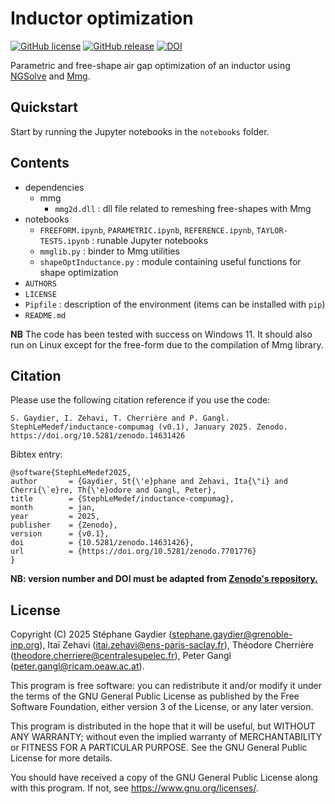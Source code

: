 # Inductor optimization


[![GitHub license](https://img.shields.io/github/license/StephLeMedef/inductance-compumag)](https://github.com/StephLeMedef/inductance-compumag) [![GitHub release](https://img.shields.io/github/release/StephLeMedef/inductance-compumag.svg)](https://github.com/StephLeMedef/inductance-compumag/releases/) [![DOI](https://zenodo.org/badge/DOI/10.5281/zenodo.14631426.svg)](https://doi.org/10.5281/zenodo.14631426)

Parametric and free-shape air gap optimization of an inductor using [NGSolve](https://www.ngsolve.org/) and [Mmg](http://www.mmgtools.org/).

## Quickstart

Start by running the Jupyter notebooks in the `notebooks` folder. 

## Contents

- dependencies
    - mmg
      - `mmg2d.dll` : dll file related to remeshing free-shapes with Mmg
- notebooks
    - `FREEFORM.ipynb`, `PARAMETRIC.ipynb`, `REFERENCE.ipynb`, `TAYLOR-TESTS.ipynb` : runable Jupyter notebooks
    - `mmglib.py` : binder to Mmg utilities
    - `shapeOptInductance.py` : module containing useful functions for shape optimization
- `AUTHORS `
- `LICENSE`
- `Pipfile` : description of the environment (items can be installed with `pip`)
- `README.md`

**NB** The code has been tested with success on Windows 11. It should also run on Linux except for the free-form due to the compilation of Mmg library.

## Citation

Please use the following citation reference if you use the code:

    S. Gaydier, I. Zehavi, T. Cherrière and P. Gangl. StephLeMedef/inductance-compumag (v0.1), January 2025. Zenodo. https://doi.org/10.5281/zenodo.14631426

Bibtex entry:

    @software{StephLeMedef2025,
    author       = {Gaydier, St{\'e}phane and Zehavi, Ita{\"i} and Cherri{\`e}re, Th{\'e}odore and Gangl, Peter},
    title        = {StephLeMedef/inductance-compumag},
    month        = jan,
    year         = 2025,
    publisher    = {Zenodo},
    version      = {v0.1},
    doi          = {10.5281/zenodo.14631426},
    url          = {https://doi.org/10.5281/zenodo.7701776}
    }

**NB: version number and DOI must be adapted from [Zenodo's repository.](https://doi.org/10.5281/zenodo.7701776)** 

## License

Copyright (C) 2025 Stéphane Gaydier (stephane.gaydier@grenoble-inp.org), Itaï Zehavi (itai.zehavi@ens-paris-saclay.fr), Théodore Cherrière (theodore.cherriere@centralesupelec.fr), Peter Gangl (peter.gangl@ricam.oeaw.ac.at).

This program is free software: you can redistribute it and/or modify it under the terms of the GNU General Public License as published by the Free Software Foundation, either version 3 of the License, or any later version.

This program is distributed in the hope that it will be useful, but WITHOUT ANY WARRANTY; without even the implied warranty of MERCHANTABILITY or FITNESS FOR A PARTICULAR PURPOSE.  See the GNU General Public License for more details.

You should have received a copy of the GNU General Public License along with this program.  If not, see <https://www.gnu.org/licenses/>.
